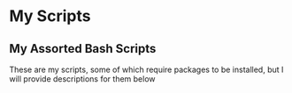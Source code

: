 # My Scripts
## My Assorted Bash Scripts

These are my scripts, some of which require packages to be installed, but I will provide descriptions for them below

#
